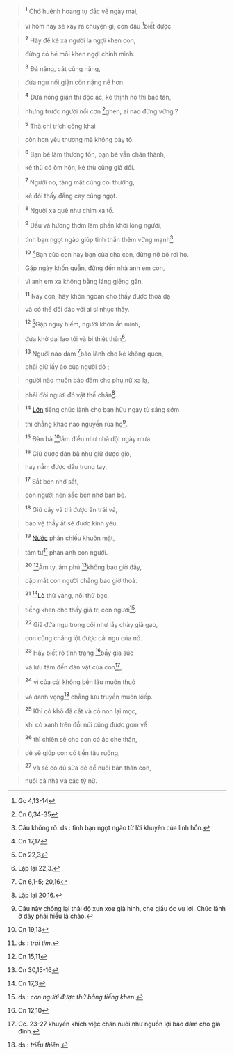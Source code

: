 > <sup><b>1</b></sup> Chớ huênh hoang tự đắc về ngày mai,
>


> vì hôm nay sẽ xảy ra chuyện gì, con đâu [^1@-3c15f1fd-2f62-448c-9335-4b680228720f]biết được.
>


> <sup><b>2</b></sup> Hãy để kẻ xa người lạ ngợi khen con,
>


> đừng có hé môi khen ngợi chính mình.
>


> <sup><b>3</b></sup> Đá nặng, cát cũng nặng,
>


> đứa ngu nổi giận còn nặng nề hơn.
>


> <sup><b>4</b></sup> Đứa nóng giận thì độc ác, kẻ thịnh nộ thì bạo tàn,
>


> nhưng trước người nổi cơn [^2@-3c15f1fd-2f62-448c-9335-4b680228720f]ghen, ai nào đứng vững ?
>


> <sup><b>5</b></sup> Thà chỉ trích công khai
>


> còn hơn yêu thương mà không bày tỏ.
>


> <sup><b>6</b></sup> Bạn bè làm thương tổn, bạn bè vẫn chân thành,
>


> kẻ thù có ôm hôn, kẻ thù cũng giả dối.
>


> <sup><b>7</b></sup> Người no, tảng mật cũng coi thường,
>


> kẻ đói thấy đắng cay cũng ngọt.
>


> <sup><b>8</b></sup> Người xa quê như chim xa tổ.
>


> <sup><b>9</b></sup> Dầu và hương thơm làm phấn khởi lòng người,
>


> tình bạn ngọt ngào giúp tinh thần thêm vững mạnh[^1-3c15f1fd-2f62-448c-9335-4b680228720f].
>


> <sup><b>10</b></sup> [^3@-3c15f1fd-2f62-448c-9335-4b680228720f]Bạn của con hay bạn của cha con, đừng nỡ bỏ rơi họ.
>


> Gặp ngày khốn quẫn, đừng đến nhà anh em con,
>


> vì anh em xa không bằng láng giềng gần.
>


> <sup><b>11</b></sup> Này con, hãy khôn ngoan cho thầy được thoả dạ
>


> và có thể đối đáp với ai sỉ nhục thầy.
>


> <sup><b>12</b></sup> [^4@-3c15f1fd-2f62-448c-9335-4b680228720f]Gặp nguy hiểm, người khôn ẩn mình,
>


> đứa khờ dại lao tới và bị thiệt thân[^2-3c15f1fd-2f62-448c-9335-4b680228720f].
>


> <sup><b>13</b></sup> Người nào dám [^5@-3c15f1fd-2f62-448c-9335-4b680228720f]bảo lãnh cho kẻ không quen,
>


> phải giữ lấy áo của người đó ;
>


> người nào muốn bảo đảm cho phụ nữ xa lạ,
>


> phải đòi người đó vật thế chân[^3-3c15f1fd-2f62-448c-9335-4b680228720f].
>


> <sup><b>14</b></sup> [Lớn]() tiếng chúc lành cho bạn hữu ngay từ sáng sớm
>


> thì chẳng khác nào nguyền rủa họ[^4-3c15f1fd-2f62-448c-9335-4b680228720f].
>


> <sup><b>15</b></sup> Đàn bà [^6@-3c15f1fd-2f62-448c-9335-4b680228720f]lắm điều như nhà dột ngày mưa.
>


> <sup><b>16</b></sup> Giữ được đàn bà như giữ được gió,
>


> hay nắm được dầu trong tay.
>


> <sup><b>17</b></sup> Sắt bén nhờ sắt,
>


> con người nên sắc bén nhờ bạn bè.
>


> <sup><b>18</b></sup> Giữ cây vả thì được ăn trái vả,
>


> bảo vệ thầy ắt sẽ được kính yêu.
>


> <sup><b>19</b></sup> [Nước]() phản chiếu khuôn mặt,
>


> tâm tư[^5-3c15f1fd-2f62-448c-9335-4b680228720f] phản ánh con người.
>


> <sup><b>20</b></sup> [^7@-3c15f1fd-2f62-448c-9335-4b680228720f]Âm ty, âm phủ [^10@-3c15f1fd-2f62-448c-9335-4b680228720f]không bao giờ đầy,
>


> cặp mắt con người chẳng bao giờ thoả.
>


> <sup><b>21</b></sup> [^8@-3c15f1fd-2f62-448c-9335-4b680228720f][Lò]() thử vàng, nồi thử bạc,
>


> tiếng khen cho thấy giá trị con người[^6-3c15f1fd-2f62-448c-9335-4b680228720f].
>


> <sup><b>22</b></sup> Giã đứa ngu trong cối như lấy chày giã gạo,
>


> con cũng chẳng lột được cái ngu của nó.
>


> <sup><b>23</b></sup> Hãy biết rõ tình trạng [^9@-3c15f1fd-2f62-448c-9335-4b680228720f]bầy gia súc
>


> và lưu tâm đến đàn vật của con[^7-3c15f1fd-2f62-448c-9335-4b680228720f],
>


> <sup><b>24</b></sup> vì của cải không bền lâu muôn thuở
>


> và danh vọng[^8-3c15f1fd-2f62-448c-9335-4b680228720f] chẳng lưu truyền muôn kiếp.
>


> <sup><b>25</b></sup> Khi cỏ khô đã cắt và cỏ non lại mọc,
>


> khi cỏ xanh trên đồi núi cũng được gom về
>


> <sup><b>26</b></sup> thì chiên sẽ cho con có áo che thân,
>


> dê sẽ giúp con có tiền tậu ruộng,
>


> <sup><b>27</b></sup> và sẽ có đủ sữa dê để nuôi bản thân con,
>


> nuôi cả nhà và các tỳ nữ.
>

[^1-3c15f1fd-2f62-448c-9335-4b680228720f]: Câu không rõ. ds : tình bạn ngọt ngào từ lời khuyên của linh hồn.
[^2-3c15f1fd-2f62-448c-9335-4b680228720f]: Lặp lại 22,3.
[^3-3c15f1fd-2f62-448c-9335-4b680228720f]: Lặp lại 20,16.
[^4-3c15f1fd-2f62-448c-9335-4b680228720f]: Câu này chống lại thái độ xun xoe giả hình, che giấu óc vụ lợi. Chúc lành ở đây phải hiểu là chào.
[^5-3c15f1fd-2f62-448c-9335-4b680228720f]: ds : *trái tim*.
[^6-3c15f1fd-2f62-448c-9335-4b680228720f]: ds : *con người được thử bằng tiếng khen*.
[^7-3c15f1fd-2f62-448c-9335-4b680228720f]: Cc. 23-27 khuyến khích việc chăn nuôi như nguồn lợi bảo đảm cho gia đình.
[^8-3c15f1fd-2f62-448c-9335-4b680228720f]: ds : *triều thiên*.
[^1@-3c15f1fd-2f62-448c-9335-4b680228720f]: Gc 4,13-14
[^2@-3c15f1fd-2f62-448c-9335-4b680228720f]: Cn 6,34-35
[^3@-3c15f1fd-2f62-448c-9335-4b680228720f]: Cn 17,17
[^4@-3c15f1fd-2f62-448c-9335-4b680228720f]: Cn 22,3
[^5@-3c15f1fd-2f62-448c-9335-4b680228720f]: Cn 6,1-5; 20,16
[^6@-3c15f1fd-2f62-448c-9335-4b680228720f]: Cn 19,13
[^7@-3c15f1fd-2f62-448c-9335-4b680228720f]: Cn 15,11
[^8@-3c15f1fd-2f62-448c-9335-4b680228720f]: Cn 17,3
[^9@-3c15f1fd-2f62-448c-9335-4b680228720f]: Cn 12,10
[^10@-3c15f1fd-2f62-448c-9335-4b680228720f]: Cn 30,15-16